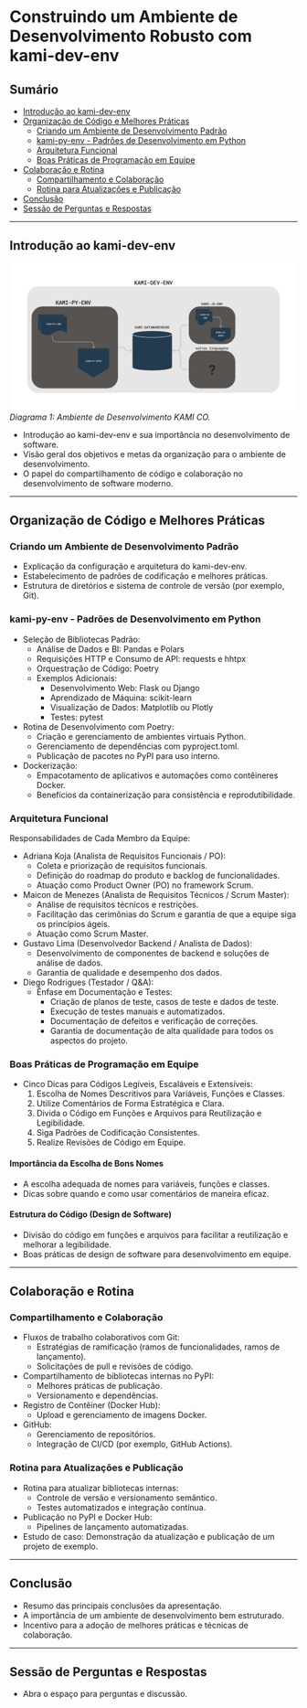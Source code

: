 # Construindo um Ambiente de Desenvolvimento Robusto com kami-dev-env

## Sumário
- [Introdução ao kami-dev-env](#introdução-ao-kami-dev-env)
- [Organização de Código e Melhores Práticas](#organização-de-código-e-melhores-práticas)
  - [Criando um Ambiente de Desenvolvimento Padrão](#criando-um-ambiente-de-desenvolvimento-padrão)
  - [kami-py-env - Padrões de Desenvolvimento em Python](#kami-py-env---padrões-de-desenvolvimento-em-python)
  - [Arquitetura Funcional](#arquitetura-funcional)
  - [Boas Práticas de Programação em Equipe](#boas-práticas-de-programação-em-equipe)
- [Colaboração e Rotina](#colaboração-e-rotina)
  - [Compartilhamento e Colaboração](#compartilhamento-e-colaboração)
  - [Rotina para Atualizações e Publicação](#rotina-para-atualizações-e-publicação)
- [Conclusão](#conclusão)
- [Sessão de Perguntas e Respostas](#sessão-de-perguntas-e-respostas)

---

## Introdução ao kami-dev-env
![Ambiente de Desenvolvimento](diagrama1.png)
*Diagrama 1: Ambiente de Desenvolvimento KAMI CO.*

- Introdução ao kami-dev-env e sua importância no desenvolvimento de software.
- Visão geral dos objetivos e metas da organização para o ambiente de desenvolvimento.
- O papel do compartilhamento de código e colaboração no desenvolvimento de software moderno.

---

## Organização de Código e Melhores Práticas

### Criando um Ambiente de Desenvolvimento Padrão
- Explicação da configuração e arquitetura do kami-dev-env.
- Estabelecimento de padrões de codificação e melhores práticas.
- Estrutura de diretórios e sistema de controle de versão (por exemplo, Git).

### kami-py-env - Padrões de Desenvolvimento em Python
- Seleção de Bibliotecas Padrão:
  - Análise de Dados e BI: Pandas e Polars
  - Requisições HTTP e Consumo de API: requests e hhtpx
  - Orquestração de Código: Poetry
  - Exemplos Adicionais:
    - Desenvolvimento Web: Flask ou Django
    - Aprendizado de Máquina: scikit-learn
    - Visualização de Dados: Matplotlib ou Plotly
    - Testes: pytest
- Rotina de Desenvolvimento com Poetry:
  - Criação e gerenciamento de ambientes virtuais Python.
  - Gerenciamento de dependências com pyproject.toml.
  - Publicação de pacotes no PyPI para uso interno.
- Dockerização:
  - Empacotamento de aplicativos e automações como contêineres Docker.
  - Benefícios da containerização para consistência e reprodutibilidade.

### Arquitetura Funcional
 Responsabilidades de Cada Membro da Equipe:
  - Adriana Koja (Analista de Requisitos Funcionais / PO):
    - Coleta e priorização de requisitos funcionais.
    - Definição do roadmap do produto e backlog de funcionalidades.
    - Atuação como Product Owner (PO) no framework Scrum.
  - Maicon de Menezes (Analista de Requisitos Técnicos / Scrum Master):
    - Análise de requisitos técnicos e restrições.
    - Facilitação das cerimônias do Scrum e garantia de que a equipe siga os princípios ágeis.
    - Atuação como Scrum Master.
  - Gustavo Lima (Desenvolvedor Backend / Analista de Dados):
    - Desenvolvimento de componentes de backend e soluções de análise de dados.
    - Garantia de qualidade e desempenho dos dados.
  - Diego Rodrigues (Testador / Q&A):
    - Ênfase em Documentação e Testes:
      - Criação de planos de teste, casos de teste e dados de teste.
      - Execução de testes manuais e automatizados.
      - Documentação de defeitos e verificação de correções.
      - Garantia de documentação de alta qualidade para todos os aspectos do projeto.

### Boas Práticas de Programação em Equipe

- Cinco Dicas para Códigos Legíveis, Escaláveis e Extensíveis:
  1. Escolha de Nomes Descritivos para Variáveis, Funções e Classes.
  2. Utilize Comentários de Forma Estratégica e Clara.
  3. Divida o Código em Funções e Arquivos para Reutilização e Legibilidade.
  4. Siga Padrões de Codificação Consistentes.
  5. Realize Revisões de Código em Equipe.

#### Importância da Escolha de Bons Nomes
- A escolha adequada de nomes para variáveis, funções e classes.
- Dicas sobre quando e como usar comentários de maneira eficaz.

#### Estrutura do Código (Design de Software)
- Divisão do código em funções e arquivos para facilitar a reutilização e melhorar a legibilidade.
- Boas práticas de design de software para desenvolvimento em equipe.

---

## Colaboração e Rotina

### Compartilhamento e Colaboração
- Fluxos de trabalho colaborativos com Git:
  - Estratégias de ramificação (ramos de funcionalidades, ramos de lançamento).
  - Solicitações de pull e revisões de código.
- Compartilhamento de bibliotecas internas no PyPI:
  - Melhores práticas de publicação.
  - Versionamento e dependências.
- Registro de Contêiner (Docker Hub):
  - Upload e gerenciamento de imagens Docker.
- GitHub:
  - Gerenciamento de repositórios.
  - Integração de CI/CD (por exemplo, GitHub Actions).

### Rotina para Atualizações e Publicação
- Rotina para atualizar bibliotecas internas:
  - Controle de versão e versionamento semântico.
  - Testes automatizados e integração contínua.
- Publicação no PyPI e Docker Hub:
  - Pipelines de lançamento automatizadas.
- Estudo de caso: Demonstração da atualização e publicação de um projeto de exemplo.

---

## Conclusão
- Resumo das principais conclusões da apresentação.
- A importância de um ambiente de desenvolvimento bem estruturado.
- Incentivo para a adoção de melhores práticas e técnicas de colaboração.

---

## Sessão de Perguntas e Respostas
- Abra o espaço para perguntas e discussão.
